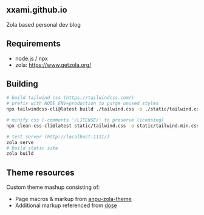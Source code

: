 ## xxami.github.io
Zola based personal dev blog

## Requirements
- node.js / npx
- zola: https://www.getzola.org/

## Building
```sh
# build tailwind css (https://tailwindcss.com/)
# prefix with NODE_ENV=production to purge unused styles
npx tailwindcss-cli@latest build ./tailwind.css -o ./static/tailwind.css

# minify css (-comments '/LICENSE/' to preserve licensing)
npx clean-css-cli@latest static/tailwind.css -o static/tailwind.min.css

# test server (http://localhost:1111/)
zola serve
# build static site
zola build
```

## Theme resources
Custom theme mashup consisting of:
- Page macros & markup from [anpu-zola-theme](https://github.com/zbrox/anpu-zola-theme)
- Additional markup referenced from [dose](https://github.com/oltd/dose)
